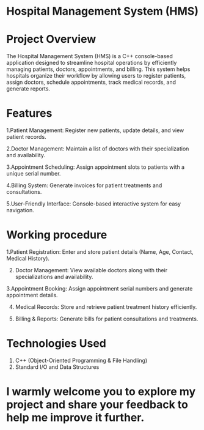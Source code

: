# Hospital Management System (HMS)
# Project Overview
The Hospital Management System (HMS) is a C++ console-based application designed to streamline hospital operations by efficiently managing patients, doctors, appointments, and billing. This system helps hospitals organize their workflow by allowing users to register patients, assign doctors, schedule appointments, track medical records, and generate reports.

# Features
1.Patient Management: Register new patients, update details, and view patient records.

2.Doctor Management: Maintain a list of doctors with their specialization and availability.

3.Appointment Scheduling: Assign appointment slots to patients with a unique serial number.

4.Billing System: Generate invoices for patient treatments and consultations.

5.User-Friendly Interface: Console-based interactive system for easy navigation.

#  Working procedure
1.Patient Registration: Enter and store patient details (Name, Age, Contact, Medical History).

2. Doctor Management: View available doctors along with their specializations and availability.

3.Appointment Booking: Assign appointment serial numbers and generate appointment details.

4. Medical Records: Store and retrieve patient treatment history efficiently.

5. Billing & Reports: Generate bills for patient consultations and treatments.

# Technologies Used
1. C++ (Object-Oriented Programming & File Handling)
2. Standard I/O and Data Structures

#                                                                   I warmly welcome you to explore my project and share your feedback to help me improve it further.
